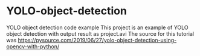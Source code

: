 # YOLO-object-detection
YOLO object detection code example
This project is an example of YOLO object detection with output result as project.avi
The source for this tutorial was https://pysource.com/2019/06/27/yolo-object-detection-using-opencv-with-python/
